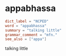 # appabhassa

``` toml
dict_label = "NCPED"
word = "appabhassa"
summary = "talking little"
grammar_comment = "mfn."
see_also = ["appa"]
```

talking little

